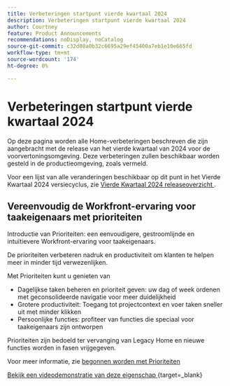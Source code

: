 ```yaml
---
title: Verbeteringen startpunt vierde kwartaal 2024
description: Verbeteringen startpunt vierde kwartaal 2024
author: Courtney
feature: Product Announcements
recommendations: noDisplay, noCatalog
source-git-commit: c32d08a0b32c6695a29ef45400a7eb1e10e665fd
workflow-type: tm+mt
source-wordcount: '174'
ht-degree: 0%

---
```


# Verbeteringen startpunt vierde kwartaal 2024

Op deze pagina worden alle Home-verbeteringen beschreven die zijn aangebracht met de release van het vierde kwartaal van 2024 voor de voorvertoningsomgeving. Deze verbeteringen zullen beschikbaar worden gesteld in de productieomgeving, zoals vermeld.

Voor een lijst van alle veranderingen beschikbaar op dit punt in het Vierde Kwartaal 2024 versiecyclus, zie [ Vierde Kwartaal 2024 releaseoverzicht ](/help/quicksilver/product-announcements/product-releases/24-q4-release-activity/24-q4-release-overview.md).

## Vereenvoudig de Workfront-ervaring voor taakeigenaars met prioriteiten

Introductie van Prioriteiten: een eenvoudigere, gestroomlijnde en intuïtievere Workfront-ervaring voor taakeigenaars.

De prioriteiten verbeteren nadruk en productiviteit om klanten te helpen meer in minder tijd verwezenlijken.

Met Prioriteiten kunt u genieten van

* Dagelijkse taken beheren en prioriteit geven: uw dag of week ordenen met geconsolideerde navigatie voor meer duidelijkheid
* Grotere productiviteit: Toegang tot projectcontext en voer taken sneller uit met minder klikken
* Persoonlijke functies: profiteer van functies die speciaal voor taakeigenaars zijn ontworpen

Prioriteiten zijn bedoeld ter vervanging van Legacy Home en nieuwe functies worden in fasen vrijgegeven.

Voor meer informatie, zie [ begonnen worden met Prioriteiten ](/help/quicksilver/workfront-basics/priorities/get-started-with-priorities.md)

[ Bekijk een videodemonstratie van deze eigenschap ](https://video.tv.adobe.com/v/3434848/){target=_blank}
